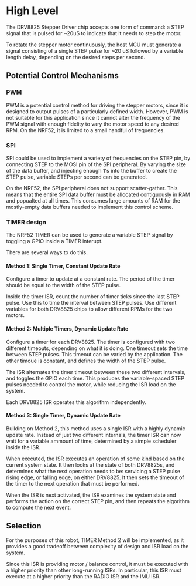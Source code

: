 # High Level
The DRV8825 Stepper Driver chip accepts one form of command: a STEP signal that is pulsed for ~20uS to indicate that it needs to step the motor.

To rotate the stepper motor continuously, the host MCU must generate a signal consisting of a single STEP pulse for ~20 uS followed by a variable length delay, depending on the desired steps per second.

## Potential Control Mechanisms

### PWM
PWM is a potential control method for driving the stepper motors, since it is designed to output pulses of a particularly defined width. However, PWM is not suitable for this application since it cannot alter the frequency of the PWM signal with enough fidelity to vary the motor speed to any desired RPM. On the NRF52, it is limited to a small handful of frequencies.

### SPI
SPI could be used to implement a variety of frequencies on the STEP pin, by connecting STEP to the MOSI pin of the SPI peripheral. By varying the size of the data buffer, and injecting enough 1's into the buffer to create the STEP pulse, variable STEPs per second can be generated.

On the NRF52, the SPI peripheral does not support scatter-gather. This means that the entire SPI data buffer must be allocated contiguously in RAM and popualted at all times. This consumes large amounts of RAM for the mostly-empty data buffers needed to implement this control scheme.

### TIMER design
The NRF52 TIMER can be used to generate a variable STEP signal by toggling a GPIO inside a TIMER interupt.

There are several ways to do this.

#### Method 1: Single Timer, Constant Update Rate
Configure a timer to update at a constant rate. The period of the timer should be equal to the width of the STEP pulse.

Inside the timer ISR, count the number of timer ticks since the last STEP pulse. Use this to time the interval between STEP pulses. Use different variables for both DRV8825 chips to allow different RPMs for the two motors.

#### Method 2: Multiple Timers, Dynamic Update Rate
Configure a timer for each DRV8825. The timer is configured with two different timeouts, depending on what it is doing. One timeout sets the time between STEP pulses. This timeout can be varied by the application. The other timoue is constant, and defines the width of the STEP pulse. 

The ISR alternates the timer timeout between these two different intervals, and toggles the GPIO each time. This produces the variable-spaced STEP pulses needed to control the motor, while reducing the ISR load on the system.

Each DRV8825 ISR operates this algorithm independently.

#### Method 3: Single Timer, Dynamic Update Rate
Building on Method 2, this method uses a single ISR with a highly dynamic update rate. Instead of just two different internals, the timer ISR can now wait for a variable ammount of time, determined by a simple scheduler inside the ISR.

When executed, the ISR executes an operation of some kind based on the current system state. It then looks at the state of both DRV8825s, and determines what the next operation needs to be: servicing a STEP pulse rising edge, or falling edge, on either DRV8825. It then sets the timeout of the timer to the next operation that must be performed. 

When the ISR is next activated, the ISR examines the system state and performs the action on the correct STEP pin, and then repeats the algorithm to compute the next event.


## Selection

For the purposes of this robot, TIMER Method 2 will be implemented, as it provides a good tradeoff between complexity of design and ISR load on the system.

Since this ISR is providing motor / balance control, it must be executed with a higher priority than other long-running ISRs. In particular, this ISR must execute at a higher priority than the RADIO ISR and the IMU ISR.